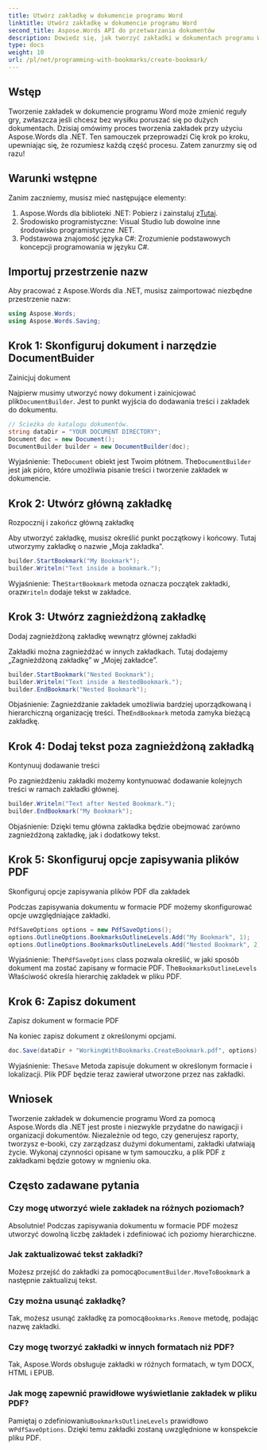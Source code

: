 ```yaml
---
title: Utwórz zakładkę w dokumencie programu Word
linktitle: Utwórz zakładkę w dokumencie programu Word
second_title: Aspose.Words API do przetwarzania dokumentów
description: Dowiedz się, jak tworzyć zakładki w dokumentach programu Word za pomocą Aspose.Words dla .NET, korzystając ze szczegółowego przewodnika krok po kroku. Idealny do nawigacji i organizacji dokumentów.
type: docs
weight: 10
url: /pl/net/programming-with-bookmarks/create-bookmark/
---
```

## Wstęp

Tworzenie zakładek w dokumencie programu Word może zmienić reguły gry, zwłaszcza jeśli chcesz bez wysiłku poruszać się po dużych dokumentach. Dzisiaj omówimy proces tworzenia zakładek przy użyciu Aspose.Words dla .NET. Ten samouczek przeprowadzi Cię krok po kroku, upewniając się, że rozumiesz każdą część procesu. Zatem zanurzmy się od razu!

## Warunki wstępne

Zanim zaczniemy, musisz mieć następujące elementy:

1.  Aspose.Words dla biblioteki .NET: Pobierz i zainstaluj z[Tutaj](https://releases.aspose.com/words/net/).
2. Środowisko programistyczne: Visual Studio lub dowolne inne środowisko programistyczne .NET.
3. Podstawowa znajomość języka C#: Zrozumienie podstawowych koncepcji programowania w języku C#.

## Importuj przestrzenie nazw

Aby pracować z Aspose.Words dla .NET, musisz zaimportować niezbędne przestrzenie nazw:

```csharp
using Aspose.Words;
using Aspose.Words.Saving;
```

## Krok 1: Skonfiguruj dokument i narzędzie DocumentBuider

Zainicjuj dokument

Najpierw musimy utworzyć nowy dokument i zainicjować plik`DocumentBuilder`. Jest to punkt wyjścia do dodawania treści i zakładek do dokumentu.

```csharp
// Ścieżka do katalogu dokumentów.
string dataDir = "YOUR DOCUMENT DIRECTORY";
Document doc = new Document();
DocumentBuilder builder = new DocumentBuilder(doc);
```

 Wyjaśnienie: The`Document` obiekt jest Twoim płótnem. The`DocumentBuilder` jest jak pióro, które umożliwia pisanie treści i tworzenie zakładek w dokumencie.

## Krok 2: Utwórz główną zakładkę

Rozpocznij i zakończ główną zakładkę

Aby utworzyć zakładkę, musisz określić punkt początkowy i końcowy. Tutaj utworzymy zakładkę o nazwie „Moja zakładka”.

```csharp
builder.StartBookmark("My Bookmark");
builder.Writeln("Text inside a bookmark.");
```

 Wyjaśnienie: The`StartBookmark` metoda oznacza początek zakładki, oraz`Writeln` dodaje tekst w zakładce.

## Krok 3: Utwórz zagnieżdżoną zakładkę

Dodaj zagnieżdżoną zakładkę wewnątrz głównej zakładki

Zakładki można zagnieżdżać w innych zakładkach. Tutaj dodajemy „Zagnieżdżoną zakładkę” w „Mojej zakładce”.

```csharp
builder.StartBookmark("Nested Bookmark");
builder.Writeln("Text inside a NestedBookmark.");
builder.EndBookmark("Nested Bookmark");
```

 Objaśnienie: Zagnieżdżanie zakładek umożliwia bardziej uporządkowaną i hierarchiczną organizację treści. The`EndBookmark` metoda zamyka bieżącą zakładkę.

## Krok 4: Dodaj tekst poza zagnieżdżoną zakładką

Kontynuuj dodawanie treści

Po zagnieżdżeniu zakładki możemy kontynuować dodawanie kolejnych treści w ramach zakładki głównej.

```csharp
builder.Writeln("Text after Nested Bookmark.");
builder.EndBookmark("My Bookmark");
```

Objaśnienie: Dzięki temu główna zakładka będzie obejmować zarówno zagnieżdżoną zakładkę, jak i dodatkowy tekst.

## Krok 5: Skonfiguruj opcje zapisywania plików PDF

Skonfiguruj opcje zapisywania plików PDF dla zakładek

Podczas zapisywania dokumentu w formacie PDF możemy skonfigurować opcje uwzględniające zakładki.

```csharp
PdfSaveOptions options = new PdfSaveOptions();
options.OutlineOptions.BookmarksOutlineLevels.Add("My Bookmark", 1);
options.OutlineOptions.BookmarksOutlineLevels.Add("Nested Bookmark", 2);
```

 Wyjaśnienie: The`PdfSaveOptions` class pozwala określić, w jaki sposób dokument ma zostać zapisany w formacie PDF. The`BookmarksOutlineLevels` Właściwość określa hierarchię zakładek w pliku PDF.

## Krok 6: Zapisz dokument

Zapisz dokument w formacie PDF

Na koniec zapisz dokument z określonymi opcjami.

```csharp
doc.Save(dataDir + "WorkingWithBookmarks.CreateBookmark.pdf", options);
```

 Wyjaśnienie: The`Save` Metoda zapisuje dokument w określonym formacie i lokalizacji. Plik PDF będzie teraz zawierał utworzone przez nas zakładki.

## Wniosek

Tworzenie zakładek w dokumencie programu Word za pomocą Aspose.Words dla .NET jest proste i niezwykle przydatne do nawigacji i organizacji dokumentów. Niezależnie od tego, czy generujesz raporty, tworzysz e-booki, czy zarządzasz dużymi dokumentami, zakładki ułatwiają życie. Wykonaj czynności opisane w tym samouczku, a plik PDF z zakładkami będzie gotowy w mgnieniu oka.

## Często zadawane pytania

### Czy mogę utworzyć wiele zakładek na różnych poziomach?

Absolutnie! Podczas zapisywania dokumentu w formacie PDF możesz utworzyć dowolną liczbę zakładek i zdefiniować ich poziomy hierarchiczne.

### Jak zaktualizować tekst zakładki?

 Możesz przejść do zakładki za pomocą`DocumentBuilder.MoveToBookmark` a następnie zaktualizuj tekst.

### Czy można usunąć zakładkę?

 Tak, możesz usunąć zakładkę za pomocą`Bookmarks.Remove` metodę, podając nazwę zakładki.

### Czy mogę tworzyć zakładki w innych formatach niż PDF?

Tak, Aspose.Words obsługuje zakładki w różnych formatach, w tym DOCX, HTML i EPUB.

### Jak mogę zapewnić prawidłowe wyświetlanie zakładek w pliku PDF?

 Pamiętaj o zdefiniowaniu`BookmarksOutlineLevels` prawidłowo w`PdfSaveOptions`. Dzięki temu zakładki zostaną uwzględnione w konspekcie pliku PDF.